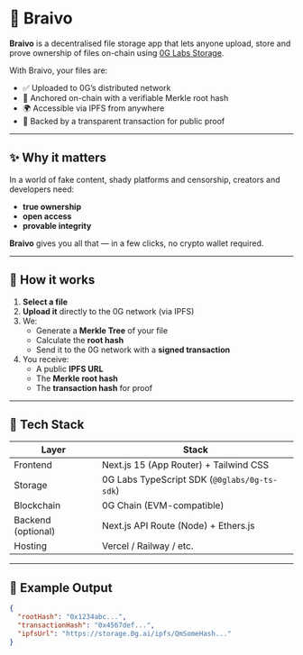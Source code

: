 # 🧠 Braivo

**Braivo** is a decentralised file storage app that lets anyone upload, store and prove ownership of files on-chain using [0G Labs Storage](https://0g.ai/).

With Braivo, your files are:
- ✅ Uploaded to 0G’s distributed network
- 🔐 Anchored on-chain with a verifiable Merkle root hash
- 🌍 Accessible via IPFS from anywhere
- 📜 Backed by a transparent transaction for public proof

---

## ✨ Why it matters

In a world of fake content, shady platforms and censorship, creators and developers need:
- **true ownership**
- **open access**
- **provable integrity**

**Braivo** gives you all that — in a few clicks, no crypto wallet required.

---

## 🚀 How it works

1. **Select a file**
2. **Upload it** directly to the 0G network (via IPFS)
3. We:
   - Generate a **Merkle Tree** of your file
   - Calculate the **root hash**
   - Send it to the 0G network with a **signed transaction**
4. You receive:
   - A public **IPFS URL**
   - The **Merkle root hash**
   - The **transaction hash** for proof

---

## 🔧 Tech Stack

| Layer        | Stack                                |
|--------------|--------------------------------------|
| Frontend     | Next.js 15 (App Router) + Tailwind CSS |
| Storage      | 0G Labs TypeScript SDK (`@0glabs/0g-ts-sdk`) |
| Blockchain   | 0G Chain (EVM-compatible)            |
| Backend (optional) | Next.js API Route (Node) + Ethers.js |
| Hosting      | Vercel / Railway / etc.             |

---

## 🧪 Example Output

```json
{
  "rootHash": "0x1234abc...",
  "transactionHash": "0x4567def...",
  "ipfsUrl": "https://storage.0g.ai/ipfs/QmSomeHash..."
}
